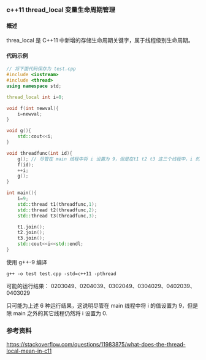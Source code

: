 ### c++11 thread_local 变量生命周期管理

#### 概述

threa_local 是 C++11 中新增的存储生命周期关键字，属于线程级别生命周期。

#### 代码示例

```C++
// 将下面代码保存为 test.cpp
#include <iostream>
#include <thread>
using namespace std;

thread_local int i=0;

void f(int newval){
    i=newval;
}

void g(){
    std::cout<<i;
}

void threadfunc(int id){
    g(); // 尽管在 main 线程中将 i 设置为 9，但是在t1 t2 t3 这三个线程中，i 的初始值仍然为 thread_local int i = 0 处设置的 0.
    f(id);
    ++i;
    g();
}

int main(){
    i=9;
    std::thread t1(threadfunc,1);
    std::thread t2(threadfunc,2);
    std::thread t3(threadfunc,3);

    t1.join();
    t2.join();
    t3.join();
    std::cout<<i<<std::endl;
}
```

使用 g++-9 编译

```shell
g++ -o test test.cpp -std=c++11 -pthread
```

可能的运行结果：
0203049、0204039、0302049、0304029、0402039、0403029

只可能为上述 6 种运行结果，这说明尽管在 main 线程中将 i 的值设置为 9，但是除 main 之外的其它线程仍然将 i 设置为 0.

### 参考资料 

https://stackoverflow.com/questions/11983875/what-does-the-thread-local-mean-in-c11
